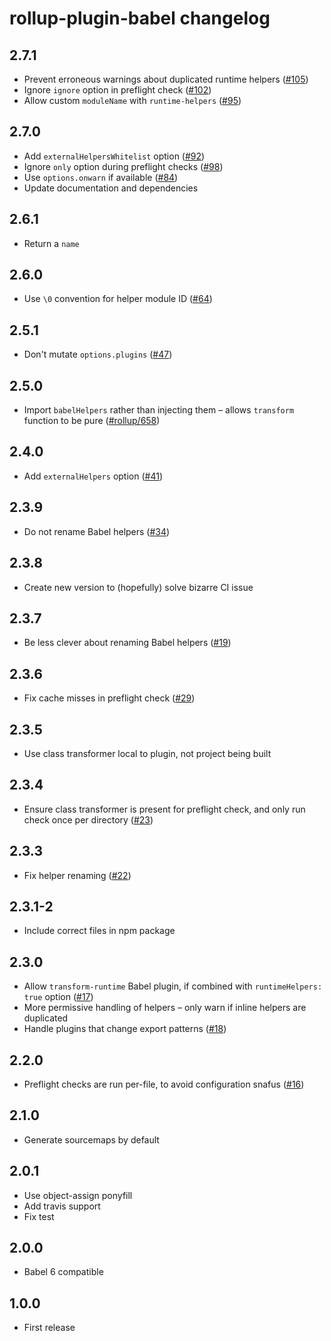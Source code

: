 # rollup-plugin-babel changelog

## 2.7.1

* Prevent erroneous warnings about duplicated runtime helpers ([#105](https://github.com/rollup/rollup-plugin-babel/issues/105))
* Ignore `ignore` option in preflight check ([#102](https://github.com/rollup/rollup-plugin-babel/issues/102))
* Allow custom `moduleName` with `runtime-helpers` ([#95](https://github.com/rollup/rollup-plugin-babel/issues/95))

## 2.7.0

* Add `externalHelpersWhitelist` option ([#92](https://github.com/rollup/rollup-plugin-babel/pull/92))
* Ignore `only` option during preflight checks ([#98](https://github.com/rollup/rollup-plugin-babel/issues/98))
* Use `options.onwarn` if available ([#84](https://github.com/rollup/rollup-plugin-babel/issues/84))
* Update documentation and dependencies

## 2.6.1

* Return a `name`

## 2.6.0

* Use `\0` convention for helper module ID ([#64](https://github.com/rollup/rollup-plugin-babel/issues/64))

## 2.5.1

* Don't mutate `options.plugins` ([#47](https://github.com/rollup/rollup-plugin-babel/issues/47))

## 2.5.0

* Import `babelHelpers` rather than injecting them – allows `transform` function to be pure ([#rollup/658](https://github.com/rollup/rollup/pull/658#issuecomment-223876824))

## 2.4.0

* Add `externalHelpers` option ([#41](https://github.com/rollup/rollup-plugin-babel/pull/41))

## 2.3.9

* Do not rename Babel helpers ([#34](https://github.com/rollup/rollup-plugin-babel/pull/34))

## 2.3.8

* Create new version to (hopefully) solve bizarre CI issue

## 2.3.7

* Be less clever about renaming Babel helpers ([#19](https://github.com/rollup/rollup-plugin-babel/issues/19))

## 2.3.6

* Fix cache misses in preflight check ([#29](https://github.com/rollup/rollup-plugin-babel/pull/29))

## 2.3.5

* Use class transformer local to plugin, not project being built

## 2.3.4

* Ensure class transformer is present for preflight check, and only run check once per directory ([#23](https://github.com/rollup/rollup-plugin-babel/issues/23))

## 2.3.3

* Fix helper renaming ([#22](https://github.com/rollup/rollup-plugin-babel/issues/22))

## 2.3.1-2

* Include correct files in npm package

## 2.3.0

* Allow `transform-runtime` Babel plugin, if combined with `runtimeHelpers: true` option ([#17](https://github.com/rollup/rollup-plugin-babel/issues/17))
* More permissive handling of helpers – only warn if inline helpers are duplicated
* Handle plugins that change export patterns ([#18](https://github.com/rollup/rollup-plugin-babel/issues/18))

## 2.2.0

* Preflight checks are run per-file, to avoid configuration snafus ([#16](https://github.com/rollup/rollup-plugin-babel/issues/16))

## 2.1.0

* Generate sourcemaps by default

## 2.0.1

* Use object-assign ponyfill
* Add travis support
* Fix test

## 2.0.0

* Babel 6 compatible

## 1.0.0

* First release
